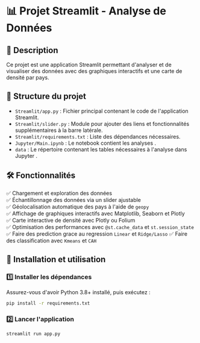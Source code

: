 # 📊 Projet Streamlit - Analyse de Données

## 🚀 Description
Ce projet est une application Streamlit permettant d'analyser et de visualiser des données avec des graphiques interactifs et une carte de densité par pays.

## 📂 Structure du projet
- `Streamlit/app.py` : Fichier principal contenant le code de l'application Streamlit.
- `Streamlit/slider.py` : Module pour ajouter des liens et fonctionnalités supplémentaires à la barre latérale.
- `Streamlit/requirements.txt` : Liste des dépendances nécessaires.
- `Jupyter/Main.ipynb` : Le notebook contient les analyses .
- `data` : Le répertoire contenant les tables nécessaires à l'analyse dans Jupyter .

## 🛠 Fonctionnalités
✅ Chargement et exploration des données  
✅ Échantillonnage des données via un slider ajustable  
✅ Géolocalisation automatique des pays à l'aide de `geopy`  
✅ Affichage de graphiques interactifs avec Matplotlib, Seaborn et Plotly  
✅ Carte interactive de densité avec Plotly ou Folium  
✅ Optimisation des performances avec `@st.cache_data` et `st.session_state`
✅ Faire des prediction grace au regression `Linear` et `Ridge/Lasso`
✅ Faire des classification avec `Kmeans` et `CAH`



## 🔧 Installation et utilisation

### 1️⃣ Installer les dépendances
Assurez-vous d'avoir Python 3.8+ installé, puis exécutez :
```bash
pip install -r requirements.txt
```

### 2️⃣ Lancer l'application
```bash
streamlit run app.py
```
   